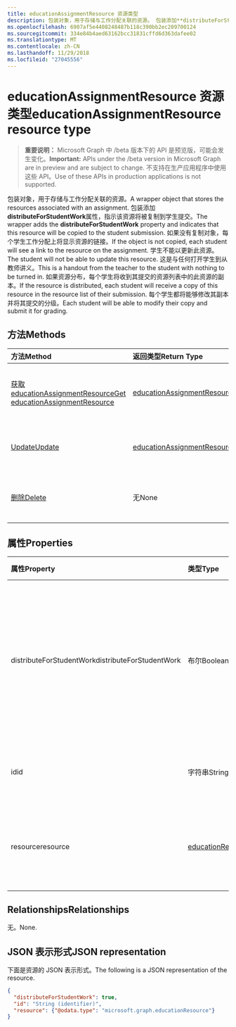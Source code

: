 ```yaml
---
title: educationAssignmentResource 资源类型
description: 包装对象，用于存储与工作分配关联的资源。 包装添加**distributeForStudentWork**属性，指示该资源将
ms.openlocfilehash: 6907af5e4408248487b118c390bb2ec209700124
ms.sourcegitcommit: 334e84b4aed63162bcc31831cffd6d363dafee02
ms.translationtype: MT
ms.contentlocale: zh-CN
ms.lasthandoff: 11/29/2018
ms.locfileid: "27045556"
---
```

# <a name="educationassignmentresource-resource-type"></a><span data-ttu-id="045c7-104">educationAssignmentResource 资源类型</span><span class="sxs-lookup"><span data-stu-id="045c7-104">educationAssignmentResource resource type</span></span>

> <span data-ttu-id="045c7-105">**重要说明：** Microsoft Graph 中 /beta 版本下的 API 是预览版，可能会发生变化。</span><span class="sxs-lookup"><span data-stu-id="045c7-105">**Important:** APIs under the /beta version in Microsoft Graph are in preview and are subject to change.</span></span> <span data-ttu-id="045c7-106">不支持在生产应用程序中使用这些 API。</span><span class="sxs-lookup"><span data-stu-id="045c7-106">Use of these APIs in production applications is not supported.</span></span>

<span data-ttu-id="045c7-107">包装对象，用于存储与工作分配关联的资源。</span><span class="sxs-lookup"><span data-stu-id="045c7-107">A wrapper object that stores the resources associated with an assignment.</span></span> <span data-ttu-id="045c7-108">包装添加**distributeForStudentWork**属性，指示该资源将被复制到学生提交。</span><span class="sxs-lookup"><span data-stu-id="045c7-108">The wrapper adds the **distributeForStudentWork** property and indicates that this resource will be copied to the student submission.</span></span>  <span data-ttu-id="045c7-109">如果没有复制对象，每个学生工作分配上将显示资源的链接。</span><span class="sxs-lookup"><span data-stu-id="045c7-109">If the object is not copied, each student will see a link to the resource on the assignment.</span></span> <span data-ttu-id="045c7-110">学生不能以更新此资源。</span><span class="sxs-lookup"><span data-stu-id="045c7-110">The student will not be able to update this resource.</span></span> <span data-ttu-id="045c7-111">这是与任何打开学生到从教师讲义。</span><span class="sxs-lookup"><span data-stu-id="045c7-111">This is a handout from the teacher to the student with nothing to be turned in.</span></span> <span data-ttu-id="045c7-112">如果资源分布，每个学生将收到其提交的资源列表中的此资源的副本。</span><span class="sxs-lookup"><span data-stu-id="045c7-112">If the resource is distributed, each student will receive a copy of this resource in the resource list of their submission.</span></span> <span data-ttu-id="045c7-113">每个学生都将能够修改其副本并将其提交的分级。</span><span class="sxs-lookup"><span data-stu-id="045c7-113">Each student will be able to modify their copy and submit it for grading.</span></span>


## <a name="methods"></a><span data-ttu-id="045c7-114">方法</span><span class="sxs-lookup"><span data-stu-id="045c7-114">Methods</span></span>

| <span data-ttu-id="045c7-115">方法</span><span class="sxs-lookup"><span data-stu-id="045c7-115">Method</span></span>           | <span data-ttu-id="045c7-116">返回类型</span><span class="sxs-lookup"><span data-stu-id="045c7-116">Return Type</span></span>    |<span data-ttu-id="045c7-117">说明</span><span class="sxs-lookup"><span data-stu-id="045c7-117">Description</span></span>|
|:---------------|:--------|:----------|
|[<span data-ttu-id="045c7-118">获取 educationAssignmentResource</span><span class="sxs-lookup"><span data-stu-id="045c7-118">Get educationAssignmentResource</span></span>](../api/educationassignmentresource-get.md) | [<span data-ttu-id="045c7-119">educationAssignmentResource</span><span class="sxs-lookup"><span data-stu-id="045c7-119">educationAssignmentResource</span></span>](educationassignmentresource.md) |<span data-ttu-id="045c7-120">读取属性和**educationAssignmentResource**对象的关系。</span><span class="sxs-lookup"><span data-stu-id="045c7-120">Read properties and relationships of an **educationAssignmentResource** object.</span></span>|
|[<span data-ttu-id="045c7-121">Update</span><span class="sxs-lookup"><span data-stu-id="045c7-121">Update</span></span>](../api/educationassignmentresource-update.md) | [<span data-ttu-id="045c7-122">educationAssignmentResource</span><span class="sxs-lookup"><span data-stu-id="045c7-122">educationAssignmentResource</span></span>](educationassignmentresource.md) |<span data-ttu-id="045c7-123">更新**educationAssignmentResource**对象。</span><span class="sxs-lookup"><span data-stu-id="045c7-123">Update an **educationAssignmentResource** object.</span></span> |
|[<span data-ttu-id="045c7-124">删除</span><span class="sxs-lookup"><span data-stu-id="045c7-124">Delete</span></span>](../api/educationassignmentresource-delete.md) | <span data-ttu-id="045c7-125">无</span><span class="sxs-lookup"><span data-stu-id="045c7-125">None</span></span> |<span data-ttu-id="045c7-126">删除**educationAssignmentResource**对象。</span><span class="sxs-lookup"><span data-stu-id="045c7-126">Delete an **educationAssignmentResource** object.</span></span> |

## <a name="properties"></a><span data-ttu-id="045c7-127">属性</span><span class="sxs-lookup"><span data-stu-id="045c7-127">Properties</span></span>
| <span data-ttu-id="045c7-128">属性</span><span class="sxs-lookup"><span data-stu-id="045c7-128">Property</span></span>     | <span data-ttu-id="045c7-129">类型</span><span class="sxs-lookup"><span data-stu-id="045c7-129">Type</span></span>   |<span data-ttu-id="045c7-130">说明</span><span class="sxs-lookup"><span data-stu-id="045c7-130">Description</span></span>|
|:---------------|:--------|:----------|
|<span data-ttu-id="045c7-131">distributeForStudentWork</span><span class="sxs-lookup"><span data-stu-id="045c7-131">distributeForStudentWork</span></span>|<span data-ttu-id="045c7-132">布尔</span><span class="sxs-lookup"><span data-stu-id="045c7-132">Boolean</span></span>|<span data-ttu-id="045c7-133">指示是否应将此资源复制到每个学生提交修改和提交。</span><span class="sxs-lookup"><span data-stu-id="045c7-133">Indicates whether this resource should be copied to each student submission for modification and submission.</span></span>|
|<span data-ttu-id="045c7-134">id</span><span class="sxs-lookup"><span data-stu-id="045c7-134">id</span></span>|<span data-ttu-id="045c7-135">字符串</span><span class="sxs-lookup"><span data-stu-id="045c7-135">String</span></span>| <span data-ttu-id="045c7-136">此资源的 ID。</span><span class="sxs-lookup"><span data-stu-id="045c7-136">ID of this resource.</span></span> <span data-ttu-id="045c7-137">只读。</span><span class="sxs-lookup"><span data-stu-id="045c7-137">Read-only.</span></span>|
|<span data-ttu-id="045c7-138">resource</span><span class="sxs-lookup"><span data-stu-id="045c7-138">resource</span></span>|[<span data-ttu-id="045c7-139">educationResource</span><span class="sxs-lookup"><span data-stu-id="045c7-139">educationResource</span></span>](educationresource.md)|<span data-ttu-id="045c7-140">已经与此工作分配的资源对象。</span><span class="sxs-lookup"><span data-stu-id="045c7-140">Resource object that has been associated with this assignment.</span></span>|

## <a name="relationships"></a><span data-ttu-id="045c7-141">Relationships</span><span class="sxs-lookup"><span data-stu-id="045c7-141">Relationships</span></span>
<span data-ttu-id="045c7-142">无。</span><span class="sxs-lookup"><span data-stu-id="045c7-142">None.</span></span>


## <a name="json-representation"></a><span data-ttu-id="045c7-143">JSON 表示形式</span><span class="sxs-lookup"><span data-stu-id="045c7-143">JSON representation</span></span>

<span data-ttu-id="045c7-144">下面是资源的 JSON 表示形式。</span><span class="sxs-lookup"><span data-stu-id="045c7-144">The following is a JSON representation of the resource.</span></span>

<!-- {
  "blockType": "resource",
  "optionalProperties": [

  ],
  "@odata.type": "microsoft.graph.educationAssignmentResource"
}-->

```json
{
  "distributeForStudentWork": true,
  "id": "String (identifier)",
  "resource": {"@odata.type": "microsoft.graph.educationResource"}
}

```

<!-- uuid: 8fcb5dbc-d5aa-4681-8e31-b001d5168d79
2015-10-25 14:57:30 UTC -->
<!-- {
  "type": "#page.annotation",
  "description": "educationAssignmentResource resource",
  "keywords": "",
  "section": "documentation",
  "tocPath": ""
}-->

